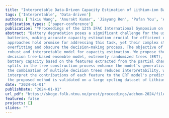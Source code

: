 ```yaml
---
title: "Interpretable Data-Driven Capacity Estimation of Lithium-ion Batteries"
tags: ['Interpretable', 'Data-driven']
authors: ['Yixiu Wang', 'Anurakt Kumar', 'Jiayang Ren', 'Pufan You', 'Arpan Seth', 'R Bhushan Gopaluni', 'Yankai Cao']
publication_types: ['paper-conference']
publication: "*Proceedings of the 12th IFAC International Symposium on Advanced Control of Chemical Processes (ADCHEM)*"
abstract: "Battery degradation poses a significant challenge for the usage of Lithium-ion
 batteries, making accurate capacity estimation crucial for efficient operation. Data-driven
 approaches hold promise for addressing this task, yet their complex structures often lead to
 overfitting and obscure the decision-making process. The objective of this work is to build a
 robust and interpretable model for capacity estimation. We propose the utilization of a robust
 decision tree-based ensemble model, extremely randomized trees (ERT), to accurately estimate
 battery capacity based on the features extracted from the partial charging curve. The random
 splits in the tree construction process enhance the model’s generalization ability. Given that
 the combination of multiple decision trees reduces interpretability, we further employ SHAP to
 interpret the contributions of each feature to the ERT model's predictions. The effectiveness of
 the proposed method is validated on a large cycling dataset of Lithium-ion batteries."
date: "2024-01-01"
publishDate: "2024-01-01"
url_pdf: "https://skoge.folk.ntnu.no/prost/proceedings/adchem-2024/files/0178.pdf"
featured: false
projects: []
slides: ""
---
```


